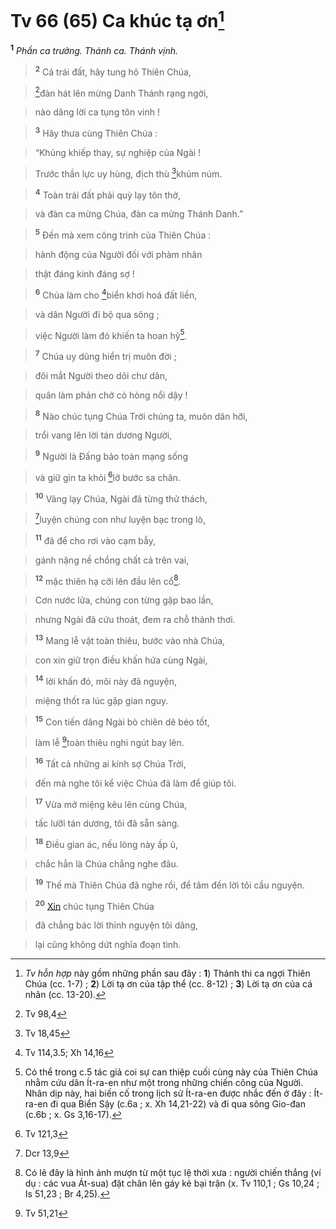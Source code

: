 # Tv 66 (65) Ca khúc tạ ơn[^1-288b7cd5-492b-49ca-8610-b36c4055183b]
<sup><b>1</b></sup> *Phần ca trưởng. Thánh ca. Thánh vịnh.*


> <sup><b>2</b></sup> Cả trái đất, hãy tung hô Thiên Chúa,
>


> [^1@-288b7cd5-492b-49ca-8610-b36c4055183b]đàn hát lên mừng Danh Thánh rạng ngời,
>


> nào dâng lời ca tụng tôn vinh !
>


> <sup><b>3</b></sup> Hãy thưa cùng Thiên Chúa :
>


> “Khủng khiếp thay, sự nghiệp của Ngài !
>


> Trước thần lực uy hùng, địch thù [^2@-288b7cd5-492b-49ca-8610-b36c4055183b]khúm núm.
>


> <sup><b>4</b></sup> Toàn trái đất phải quỳ lạy tôn thờ,
>


> và đàn ca mừng Chúa, đàn ca mừng Thánh Danh.”
>


> <sup><b>5</b></sup> Đến mà xem công trình của Thiên Chúa :
>


> hành động của Người đối với phàm nhân
>


> thật đáng kinh đáng sợ !
>


> <sup><b>6</b></sup> Chúa làm cho [^3@-288b7cd5-492b-49ca-8610-b36c4055183b]biển khơi hoá đất liền,
>


> và dân Người đi bộ qua sông ;
>


> việc Người làm đó khiến ta hoan hỷ[^2-288b7cd5-492b-49ca-8610-b36c4055183b].
>


> <sup><b>7</b></sup> Chúa uy dũng hiển trị muôn đời ;
>


> đôi mắt Người theo dõi chư dân,
>


> quân làm phản chớ có hòng nổi dậy !
>


> <sup><b>8</b></sup> Nào chúc tụng Chúa Trời chúng ta, muôn dân hỡi,
>


> trổi vang lên lời tán dương Người,
>


> <sup><b>9</b></sup> Người là Đấng bảo toàn mạng sống
>


> và giữ gìn ta khỏi [^4@-288b7cd5-492b-49ca-8610-b36c4055183b]lỡ bước sa chân.
>


> <sup><b>10</b></sup> Vâng lạy Chúa, Ngài đã từng thử thách,
>


> [^5@-288b7cd5-492b-49ca-8610-b36c4055183b]luyện chúng con như luyện bạc trong lò,
>


> <sup><b>11</b></sup> đã để cho rơi vào cạm bẫy,
>


> gánh nặng nề chồng chất cả trên vai,
>


> <sup><b>12</b></sup> mặc thiên hạ cỡi lên đầu lên cổ[^3-288b7cd5-492b-49ca-8610-b36c4055183b].
>


> Cơn nước lửa, chúng con từng gặp bao lần,
>


> nhưng Ngài đã cứu thoát, đem ra chỗ thảnh thơi.
>


> <sup><b>13</b></sup> Mang lễ vật toàn thiêu, bước vào nhà Chúa,
>


> con xin giữ trọn điều khấn hứa cùng Ngài,
>


> <sup><b>14</b></sup> lời khấn đó, môi này đã nguyện,
>


> miệng thốt ra lúc gặp gian nguy.
>


> <sup><b>15</b></sup> Con tiến dâng Ngài bò chiên dê béo tốt,
>


> làm lễ [^6@-288b7cd5-492b-49ca-8610-b36c4055183b]toàn thiêu nghi ngút bay lên.
>


> <sup><b>16</b></sup> Tất cả những ai kính sợ Chúa Trời,
>


> đến mà nghe tôi kể việc Chúa đã làm để giúp tôi.
>


> <sup><b>17</b></sup> Vừa mở miệng kêu lên cùng Chúa,
>


> tấc lưỡi tán dương, tôi đã sẵn sàng.
>


> <sup><b>18</b></sup> Điều gian ác, nếu lòng này ấp ủ,
>


> chắc hẳn là Chúa chẳng nghe đâu.
>


> <sup><b>19</b></sup> Thế mà Thiên Chúa đã nghe rồi, để tâm đến lời tôi cầu nguyện.
>


> <sup><b>20</b></sup> [Xin]() chúc tụng Thiên Chúa
>


> đã chẳng bác lời thỉnh nguyện tôi dâng,
>


> lại cũng không dứt nghĩa đoạn tình.
>

[^1-288b7cd5-492b-49ca-8610-b36c4055183b]: *Tv hỗn hợp* này gồm những phần sau đây : **1**) Thánh thi ca ngợi Thiên Chúa (cc. 1-7) ; **2**) Lời tạ ơn của tập thể (cc. 8-12) ; **3**) Lời tạ ơn của cá nhân (cc. 13-20).
[^2-288b7cd5-492b-49ca-8610-b36c4055183b]: Có thể trong c.5 tác giả coi sự can thiệp cuối cùng này của Thiên Chúa nhằm cứu dân Ít-ra-en như một trong những chiến công của Người. Nhân dịp này, hai biến cố trong lịch sử Ít-ra-en được nhắc đến ở đây : Ít-ra-en đi qua Biển Sậy (c.6a ; x. Xh 14,21-22) và đi qua sông Gio-đan (c.6b ; x. Gs 3,16-17).
[^3-288b7cd5-492b-49ca-8610-b36c4055183b]: Có lẽ đây là hình ảnh mượn từ một tục lệ thời xưa : người chiến thắng (ví dụ : các vua Át-sua) đặt chân lên gáy kẻ bại trận (x. Tv 110,1 ; Gs 10,24 ; Is 51,23 ; Br 4,25).
[^1@-288b7cd5-492b-49ca-8610-b36c4055183b]: Tv 98,4
[^2@-288b7cd5-492b-49ca-8610-b36c4055183b]: Tv 18,45
[^3@-288b7cd5-492b-49ca-8610-b36c4055183b]: Tv 114,3.5; Xh 14,16
[^4@-288b7cd5-492b-49ca-8610-b36c4055183b]: Tv 121,3
[^5@-288b7cd5-492b-49ca-8610-b36c4055183b]: Dcr 13,9
[^6@-288b7cd5-492b-49ca-8610-b36c4055183b]: Tv 51,21